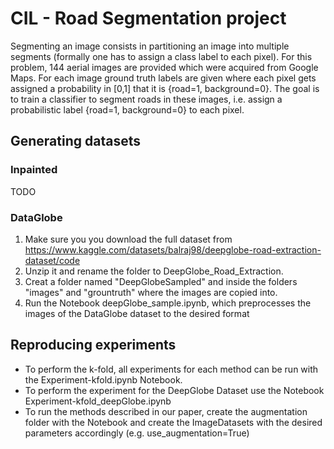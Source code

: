 # CIL - Road Segmentation project
Segmenting an image consists in partitioning an image into multiple segments (formally 
one has to assign a class label to each pixel).
For this problem,  144 aerial images are provided which were acquired from Google Maps. For each image
ground truth labels are given where each pixel gets assigned a probability in [0,1] that it 
is {road=1, background=0}. The goal is to train a classifier to segment roads in these images, 
i.e. assign a probabilistic label {road=1, background=0} to each pixel.

## Generating datasets
### Inpainted
TODO

### DataGlobe
1. Make sure you you download the full dataset from https://www.kaggle.com/datasets/balraj98/deepglobe-road-extraction-dataset/code
2. Unzip it and rename the folder to DeepGlobe_Road_Extraction. 
3. Creat a folder named "DeepGlobeSampled" and inside the folders "images" and "grountruth" where the images are copied into.
4. Run the Notebook deepGlobe_sample.ipynb, which preprocesses the images of the DataGlobe dataset to the desired format


## Reproducing experiments
- To perform the k-fold, all experiments for each method can be run with the Experiment-kfold.ipynb Notebook.
- To perform the experiment for the DeepGlobe Dataset use the Notebook Experiment-kfold_deepGlobe.ipynb
- To run the methods described in our paper, create the augmentation folder with the Notebook and create the ImageDatasets with the
desired parameters accordingly (e.g. use_augmentation=True)
